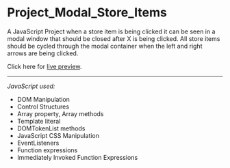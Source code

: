 # Project_Modal_Store_Items

A JavaScript Project when a store item is being clicked it can be seen in a modal window that should be closed after X is being clicked.
All store items should be cycled through the modal container when the left and right arrows are being clicked.

Click here for [live preview](https://karolinabodis.github.io/100_JS_Projects/8_modal_store_items/index.html).

---

_JavaScript used:_

- DOM Manipulation
- Control Structures
- Array property, Array methods
- Template literal
- DOMTokenList methods
- JavaScript CSS Manipulation
- EventListeners
- Function expressions
- Immediately Invoked Function Expressions
